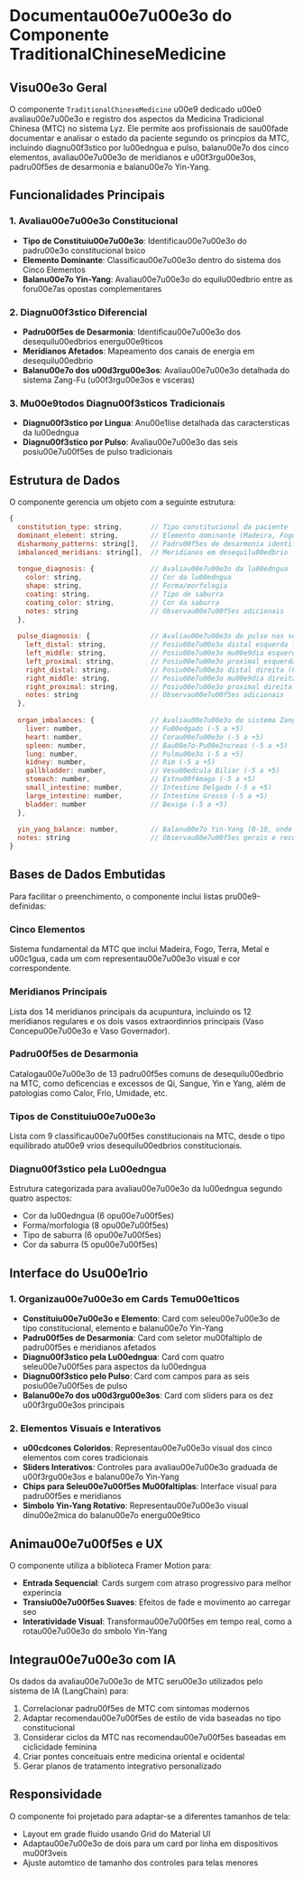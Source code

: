 # Documentau00e7u00e3o do Componente TraditionalChineseMedicine

## Visu00e3o Geral
O componente `TraditionalChineseMedicine` u00e9 dedicado u00e0 avaliau00e7u00e3o e registro dos aspectos da Medicina Tradicional Chinesa (MTC) no sistema Lyz. Ele permite aos profissionais de sau00fade documentar e analisar o estado da paciente segundo os princpios da MTC, incluindo diagnu00f3stico por lu00edngua e pulso, balanu00e7o dos cinco elementos, avaliau00e7u00e3o de meridianos e u00f3rgu00e3os, padru00f5es de desarmonia e balanu00e7o Yin-Yang.

## Funcionalidades Principais

### 1. Avaliau00e7u00e3o Constitucional
- **Tipo de Constituiu00e7u00e3o**: Identificau00e7u00e3o do padru00e3o constitucional bsico
- **Elemento Dominante**: Classificau00e7u00e3o dentro do sistema dos Cinco Elementos
- **Balanu00e7o Yin-Yang**: Avaliau00e7u00e3o do equilu00edbrio entre as foru00e7as opostas complementares

### 2. Diagnu00f3stico Diferencial
- **Padru00f5es de Desarmonia**: Identificau00e7u00e3o dos desequilu00edbrios energu00e9ticos
- **Meridianos Afetados**: Mapeamento dos canais de energia em desequilu00edbrio
- **Balanu00e7o dos u00d3rgu00e3os**: Avaliau00e7u00e3o detalhada do sistema Zang-Fu (u00f3rgu00e3os e vsceras)

### 3. Mu00e9todos Diagnu00f3sticos Tradicionais
- **Diagnu00f3stico por Lingua**: Anu00e1lise detalhada das caractersticas da lu00edngua
- **Diagnu00f3stico por Pulso**: Avaliau00e7u00e3o das seis posiu00e7u00f5es de pulso tradicionais

## Estrutura de Dados

O componente gerencia um objeto com a seguinte estrutura:

```javascript
{
  constitution_type: string,       // Tipo constitucional da paciente
  dominant_element: string,        // Elemento dominante (Madeira, Fogo, Terra, Metal, \u00c1gua)
  disharmony_patterns: string[],   // Padru00f5es de desarmonia identificados
  imbalanced_meridians: string[],  // Meridianos em desequilu00edbrio
  
  tongue_diagnosis: {              // Avaliau00e7u00e3o da lu00edngua
    color: string,                 // Cor da lu00edngua
    shape: string,                 // Forma/morfologia
    coating: string,               // Tipo de saburra
    coating_color: string,         // Cor da saburra
    notes: string                  // Observau00e7u00f5es adicionais
  },
  
  pulse_diagnosis: {               // Avaliau00e7u00e3o do pulso nas seis posiu00e7u00f5es
    left_distal: string,           // Posiu00e7u00e3o distal esquerda (Corau00e7u00e3o/ID)
    left_middle: string,           // Posiu00e7u00e3o mu00e9dia esquerda (Fu00edgado/VB)
    left_proximal: string,         // Posiu00e7u00e3o proximal esquerda (Rim/Bexiga)
    right_distal: string,          // Posiu00e7u00e3o distal direita (Pulmu00e3o/IG)
    right_middle: string,          // Posiu00e7u00e3o mu00e9dia direita (Bau00e7o/Estnu00f4mago)
    right_proximal: string,        // Posiu00e7u00e3o proximal direita (CS/TA)
    notes: string                  // Observau00e7u00f5es adicionais
  },
  
  organ_imbalances: {              // Avaliau00e7u00e3o do sistema Zang-Fu
    liver: number,                 // Fu00edgado (-5 a +5)
    heart: number,                 // Corau00e7u00e3o (-5 a +5)
    spleen: number,                // Bau00e7o-Pu00e2ncreas (-5 a +5)
    lung: number,                  // Pulmu00e3o (-5 a +5)
    kidney: number,                // Rim (-5 a +5)
    gallbladder: number,           // Vesu00edcula Biliar (-5 a +5)
    stomach: number,               // Estnu00f4mago (-5 a +5)
    small_intestine: number,       // Intestino Delgado (-5 a +5)
    large_intestine: number,       // Intestino Grosso (-5 a +5)
    bladder: number                // Bexiga (-5 a +5)
  },
  
  yin_yang_balance: number,        // Balanu00e7o Yin-Yang (0-10, onde 5 u00e9 equilu00edbrio)
  notes: string                    // Observau00e7u00f5es gerais e recomendau00e7u00f5es
}
```

## Bases de Dados Embutidas

Para facilitar o preenchimento, o componente inclui listas pru00e9-definidas:

### Cinco Elementos
Sistema fundamental da MTC que inclui Madeira, Fogo, Terra, Metal e u00c1gua, cada um com representau00e7u00e3o visual e cor correspondente.

### Meridianos Principais
Lista dos 14 meridianos principais da acupuntura, incluindo os 12 meridianos regulares e os dois vasos extraordinrios principais (Vaso Concepu00e7u00e3o e Vaso Governador).

### Padru00f5es de Desarmonia
Catalogau00e7u00e3o de 13 padru00f5es comuns de desequilu00edbrio na MTC, como deficencias e excessos de Qi, Sangue, Yin e Yang, além de patologias como Calor, Frio, Umidade, etc.

### Tipos de Constituiu00e7u00e3o
Lista com 9 classificau00e7u00f5es constitucionais na MTC, desde o tipo equilibrado atu00e9 vrios desequilu00edbrios constitucionais.

### Diagnu00f3stico pela Lu00edngua
Estrutura categorizada para avaliau00e7u00e3o da lu00edngua segundo quatro aspectos:
- Cor da lu00edngua (6 opu00e7u00f5es)
- Forma/morfologia (8 opu00e7u00f5es)
- Tipo de saburra (6 opu00e7u00f5es)
- Cor da saburra (5 opu00e7u00f5es)

## Interface do Usu00e1rio

### 1. Organizau00e7u00e3o em Cards Temu00e1ticos
- **Constituiu00e7u00e3o e Elemento**: Card com seleu00e7u00e3o de tipo constitucional, elemento e balanu00e7o Yin-Yang
- **Padru00f5es de Desarmonia**: Card com seletor mu00faltiplo de padru00f5es e meridianos afetados
- **Diagnu00f3stico pela Lu00edngua**: Card com quatro seleu00e7u00f5es para aspectos da lu00edngua
- **Diagnu00f3stico pelo Pulso**: Card com campos para as seis posiu00e7u00f5es de pulso
- **Balanu00e7o dos u00d3rgu00e3os**: Card com sliders para os dez u00f3rgu00e3os principais

### 2. Elementos Visuais e Interativos
- **u00cdcones Coloridos**: Representau00e7u00e3o visual dos cinco elementos com cores tradicionais
- **Sliders Interativos**: Controles para avaliau00e7u00e3o graduada de u00f3rgu00e3os e balanu00e7o Yin-Yang
- **Chips para Seleu00e7u00f5es Mu00faltiplas**: Interface visual para padru00f5es e meridianos
- **Simbolo Yin-Yang Rotativo**: Representau00e7u00e3o visual dinu00e2mica do balanu00e7o energu00e9tico

## Animau00e7u00f5es e UX

O componente utiliza a biblioteca Framer Motion para:

- **Entrada Sequencial**: Cards surgem com atraso progressivo para melhor experincia
- **Transiu00e7u00f5es Suaves**: Efeitos de fade e movimento ao carregar seo
- **Interatividade Visual**: Transformau00e7u00f5es em tempo real, como a rotau00e7u00e3o do smbolo Yin-Yang

## Integrau00e7u00e3o com IA

Os dados da avaliau00e7u00e3o de MTC seru00e3o utilizados pelo sistema de IA (LangChain) para:

1. Correlacionar padru00f5es de MTC com sintomas modernos
2. Adaptar recomendau00e7u00f5es de estilo de vida baseadas no tipo constitucional
3. Considerar ciclos da MTC nas recomendau00e7u00f5es baseadas em ciclicidade feminina
4. Criar pontes conceituais entre medicina oriental e ocidental
5. Gerar planos de tratamento integrativo personalizado

## Responsividade

O componente foi projetado para adaptar-se a diferentes tamanhos de tela:
- Layout em grade fluido usando Grid do Material UI
- Adaptau00e7u00e3o de dois para um card por linha em dispositivos mu00f3veis
- Ajuste automtico de tamanho dos controles para telas menores
